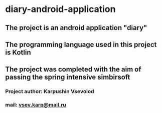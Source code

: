 # diary-android-application
## The project is an android application "diary"
## The programming language used in this project is Kotlin
## The project was completed with the aim of passing the spring intensive simbirsoft
### Project author: Karpushin Vsevolod
### mail: vsev.karp@mail.ru
